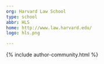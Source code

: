 ```yaml
---
org: Harvard Law School
type: school
abbr: HLS
home: http://www.law.harvard.edu/
logo: hls.png

---
```


{% include author-community.html %}
